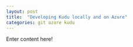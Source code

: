 ```yaml
---
layout: post
title:  "Developing Kudu locally and on Azure"
categories: git azure kudu
---
```


Enter content here!
